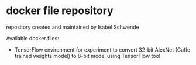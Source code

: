 # docker file repository

repository created and maintained by Isabel Schwende

Available docker files:
- TensorFlow environment for experiment to convert 32-bit AlexNet (Caffe trained weights model) to 8-bit model using TensorFlow tool
